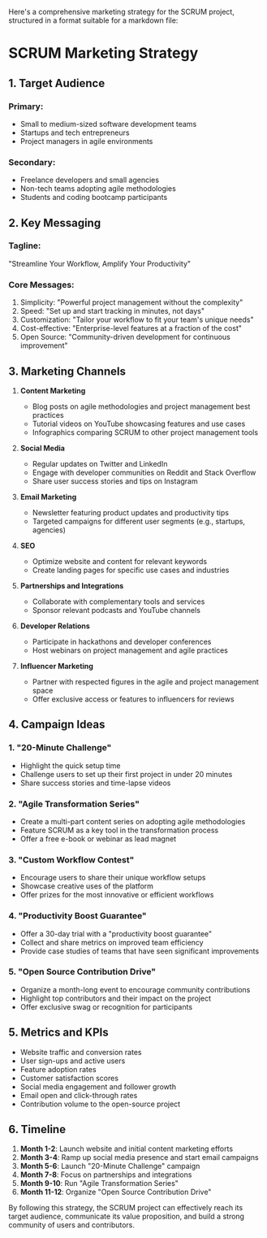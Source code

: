 Here's a comprehensive marketing strategy for the SCRUM  project, structured in a format
suitable for a markdown file:

# SCRUM  Marketing Strategy

## 1. Target Audience

### Primary:

-   Small to medium-sized software development teams
-   Startups and tech entrepreneurs
-   Project managers in agile environments

### Secondary:

-   Freelance developers and small agencies
-   Non-tech teams adopting agile methodologies
-   Students and coding bootcamp participants

## 2. Key Messaging

### Tagline:

"Streamline Your Workflow, Amplify Your Productivity"

### Core Messages:

1. Simplicity: "Powerful project management without the complexity"
2. Speed: "Set up and start tracking in minutes, not days"
3. Customization: "Tailor your workflow to fit your team's unique needs"
4. Cost-effective: "Enterprise-level features at a fraction of the cost"
5. Open Source: "Community-driven development for continuous improvement"

## 3. Marketing Channels

1. **Content Marketing**

    - Blog posts on agile methodologies and project management best practices
    - Tutorial videos on YouTube showcasing features and use cases
    - Infographics comparing SCRUM  to other project management tools

2. **Social Media**

    - Regular updates on Twitter and LinkedIn
    - Engage with developer communities on Reddit and Stack Overflow
    - Share user success stories and tips on Instagram

3. **Email Marketing**

    - Newsletter featuring product updates and productivity tips
    - Targeted campaigns for different user segments (e.g., startups, agencies)

4. **SEO**

    - Optimize website and content for relevant keywords
    - Create landing pages for specific use cases and industries

5. **Partnerships and Integrations**

    - Collaborate with complementary tools and services
    - Sponsor relevant podcasts and YouTube channels

6. **Developer Relations**

    - Participate in hackathons and developer conferences
    - Host webinars on project management and agile practices

7. **Influencer Marketing**
    - Partner with respected figures in the agile and project management space
    - Offer exclusive access or features to influencers for reviews

## 4. Campaign Ideas

### 1. "20-Minute Challenge"

-   Highlight the quick setup time
-   Challenge users to set up their first project in under 20 minutes
-   Share success stories and time-lapse videos

### 2. "Agile Transformation Series"

-   Create a multi-part content series on adopting agile methodologies
-   Feature SCRUM  as a key tool in the transformation process
-   Offer a free e-book or webinar as lead magnet

### 3. "Custom Workflow Contest"

-   Encourage users to share their unique workflow setups
-   Showcase creative uses of the platform
-   Offer prizes for the most innovative or efficient workflows

### 4. "Productivity Boost Guarantee"

-   Offer a 30-day trial with a "productivity boost guarantee"
-   Collect and share metrics on improved team efficiency
-   Provide case studies of teams that have seen significant improvements

### 5. "Open Source Contribution Drive"

-   Organize a month-long event to encourage community contributions
-   Highlight top contributors and their impact on the project
-   Offer exclusive swag or recognition for participants

## 5. Metrics and KPIs

-   Website traffic and conversion rates
-   User sign-ups and active users
-   Feature adoption rates
-   Customer satisfaction scores
-   Social media engagement and follower growth
-   Email open and click-through rates
-   Contribution volume to the open-source project

## 6. Timeline

1. **Month 1-2**: Launch website and initial content marketing efforts
2. **Month 3-4**: Ramp up social media presence and start email campaigns
3. **Month 5-6**: Launch "20-Minute Challenge" campaign
4. **Month 7-8**: Focus on partnerships and integrations
5. **Month 9-10**: Run "Agile Transformation Series"
6. **Month 11-12**: Organize "Open Source Contribution Drive"

By following this strategy, the SCRUM  project can effectively reach its target audience,
communicate its value proposition, and build a strong community of users and contributors.
